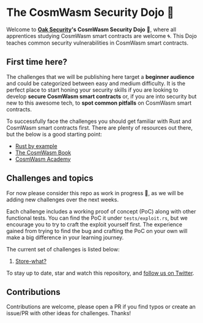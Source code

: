 # The CosmWasm Security Dojo :japanese_castle:

Welcome to **[Oak Security](https://oaksecurity.io)'s CosmWasm Security Dojo** :japanese_castle:, where all apprentices studying CosmWasm smart contracts are welcome :cyclone:. This Dojo teaches common security vulnerabilities in CosmWasm smart contracts.

## First time here?

The challenges that we will be publishing here target a **beginner audience** and could be categorized between easy and medium difficulty. It is the perfect place to start honing your security skills if you are looking to develop **secure CosmWasm smart contracts** or, if you are into security but new to this awesome tech, to **spot common pitfalls** on CosmWasm smart contracts.

To successfully face the challenges you should get familiar with Rust and CosmWasm smart contracts first. There are plenty of resources out there, but the below is a good starting point:

- [Rust by example](https://doc.rust-lang.org/rust-by-example/index.html)
- [The CosmWasm Book](https://book.cosmwasm.com/)
- [CosmWasm Academy](https://cosmwasm.getlearnworlds.com/)

## Challenges and topics

For now please consider this repo as work in progress :construction:, as we will be adding new challenges over the next weeks.

Each challenge includes a working proof of concept (PoC) along with other functional tests. You can find the PoC it under `tests/exploit.rs`, but we encourage you to try to craft the exploit yourself first. The experience gained from trying to find the bug and crafting the PoC on your own will make a big difference in your learning journey.

The current set of challenges is listed below:

1. [Store-what?](/challenges/1-storewhat)

To stay up to date, star and watch this repository, and [follow us on Twitter](https://twitter.com/SecurityOak).

## Contributions

Contributions are welcome, please open a PR if you find typos or create an issue/PR with other ideas for challenges. Thanks!
